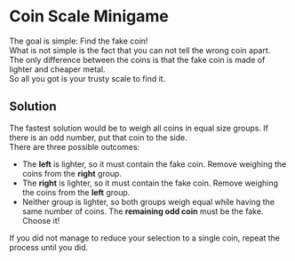 # Coin Scale Minigame

The goal is simple: Find the fake coin!  
What is not simple is the fact that you can not tell the wrong coin apart.   
The only difference between the coins is that the fake coin is made of lighter and cheaper metal.  
So all you got is your trusty scale to find it.

## Solution
The fastest solution would be to weigh all coins in equal size groups. If there is an odd number, put that coin to the side.  
There are three possible outcomes:

- The **left** is lighter, so it must contain the fake coin. Remove weighing the coins from the **right** group.
- The **right** is lighter, so it must contain the fake coin. Remove weighing the coins from the **left** group.
- Neither group is lighter, so both groups weigh equal while having the same number of coins. The **remaining odd coin** must be the fake. Choose it!

If you did not manage to reduce your selection to a single coin, repeat the process until you did.